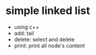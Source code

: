 # simple linked list

* using c++
* add: tail
* delete: select and delete
* print: print all node's content
